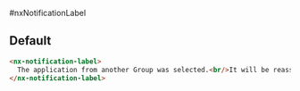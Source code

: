 #nxNotificationLabel

## Default

```html
<nx-notification-label>
  The application from another Group was selected.<br/>It will be reassigned.
</nx-notification-label>
```
